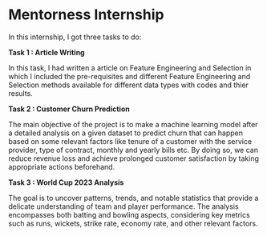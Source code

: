 # Mentorness Internship

In this internship, I got three tasks to do:

**Task 1 : Article Writing**

In this task, I had written a article on Feature Engineering and Selection in which I included the pre-requisites and different Feature Engineering and Selection methods available for different data types with codes and thier results.

**Task 2 : Customer Churn Prediction**

The main objective of the project is to make a machine learning model after a detailed analysis on a given dataset to predict churn that can happen based on some relevant factors like tenure of a customer with the service provider, type of contract, monthly and yearly bills etc. By doing so, we can reduce revenue loss and achieve prolonged customer satisfaction by taking appropriate actions beforehand.

**Task 3 : World Cup 2023 Analysis**

The goal is to uncover patterns, trends, and notable statistics that provide a delicate understanding of team and player performance. The analysis encompasses both batting and bowling aspects, considering key metrics such as runs, wickets, strike rate, economy rate, and other relevant factors.
